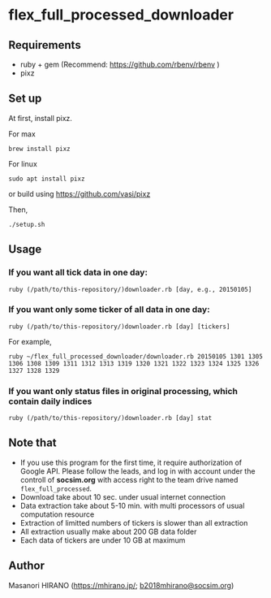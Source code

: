 # flex_full_processed_downloader

## Requirements
 - ruby + gem (Recommend: https://github.com/rbenv/rbenv )
 - pixz

## Set up
At first, install pixz.

For max
```
brew install pixz
```

For linux
```
sudo apt install pixz
```
or build using https://github.com/vasi/pixz

Then,
```
./setup.sh
```

## Usage
### If you want all tick data in one day:
```
ruby (/path/to/this-repository/)downloader.rb [day, e.g., 20150105]
```

### If you want only some ticker of all data in one day:
```
ruby (/path/to/this-repository/)downloader.rb [day] [tickers]
```
For example,
```
ruby ~/flex_full_processed_downloader/downloader.rb 20150105 1301 1305 1306 1308 1309 1311 1312 1313 1319 1320 1321 1322 1323 1324 1325 1326 1327 1328 1329
```

### If you want only status files in original processing, which contain daily indices
```
ruby (/path/to/this-repository/)downloader.rb [day] stat
```

## Note that
 - If you use this program for the first time, it require authorization of Google API. Please follow the leads, and log in with account under the controll of __**socsim.org**__ with access right to the team drive named `flex_full_processed`.
 - Download take about 10 sec. under usual internet connection
 - Data extraction take about 5-10 min. with multi processors of usual computation resource
 - Extraction of limitted numbers of tickers is slower than all extraction
 - All extraction usually make about 200 GB data folder
 - Each data of tickers are under 10 GB at maximum

## Author
Masanori HIRANO (https://mhirano.jp/; b2018mhirano@socsim.org)
